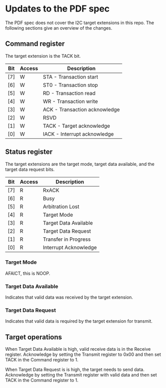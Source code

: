 # Updates to the PDF spec
The PDF spec does not cover the I2C target extensions in this repo.
The following sections give an overview of the changes.

## Command register
The target extension is the TACK bit.

| Bit | Access | Description                      |
|-----|--------|----------------------------------|
| [7] | W      | STA  - Transaction start         |
| [6] | W      | ST0  - Transaction stop          |
| [5] | W      | RD   - Transaction read          |
| [4] | W      | WR   - Transaction write         |
| [3] | W      | ACK  - Transaction acknowledge   |
| [2] | W      | RSVD                             |
| [1] | W      | TACK - Target acknowledge        |
| [0] | W      | IACK - Interrupt acknowledge     |

## Status register
The target extensions are the target mode, target
data available, and the target data request bits.

| Bit | Access | Description               |
|-----|--------|---------------------------|
| [7] | R      | RxACK                     |
| [6] | R      | Busy                      |
| [5] | R      | Arbitration Lost          |
| [4] | R      | Target Mode               |
| [3] | R      | Target Data Available     |
| [2] | R      | Target Data Request       |
| [1] | R      | Transfer in Progress      |
| [0] | R      | Interrupt Acknowledge     |

### Target Mode
AFAICT, this is NOOP.

### Target Data Available
Indicates that valid data was received by the target extension.

### Target Data Request
Indicates that valid data is required by the target extension
for transmit.

## Target operations
When Target Data Available is high, valid receive data is in the Receive
register.  Acknowledge by setting the Transmit register to 0x00 and then
set TACK in the Command register to 1.

When Target Data Request is is high, the target needs to send data.
Acknowledge by setting the Transmit register with valid data and then
set TACK in the Command register to 1.
